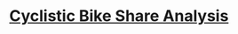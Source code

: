

# [Cyclistic Bike Share Analysis]([cyclistic-bike-share-analyis-google-data-analyti.ipynb](https://github.com/Sumaya524/Cyclistic-Bike-Share-Analyis---Google-Data-analyti/blob/main/cyclistic-bike-share-analyis-google-data-analyti.ipynb))


